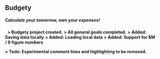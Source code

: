 ## Budgety

##### Calculate your tomorrow, own your expenses!
&nbsp;
**&#62; Budgety project created.**
**&#62; All general goals completed.**
**&#62; Added: Saving data locally**
**&#62; Added: Loading local data**
**&#62; Added: Support for $M / 9 figure numbers**

**&#62; Todo: Experimental comment lines and highlighting to be removed.**